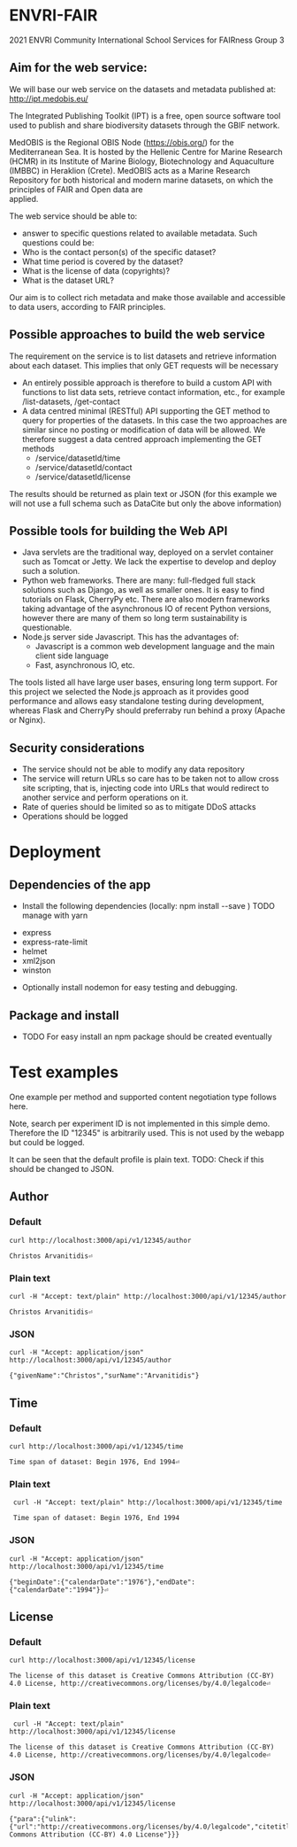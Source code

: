 # ENVRI-FAIR
2021 ENVRI Community International School Services for FAIRness
Group 3

## Aim for the web service:

We will base our web service on the datasets and metadata published at:
http://ipt.medobis.eu/
                                                                                
The Integrated Publishing Toolkit (IPT) is a free, open source software tool
used to publish and share biodiversity datasets through the GBIF network.
                                                                                
MedOBIS is the Regional OBIS Node (https://obis.org/) for the Mediterranean
Sea. It is hosted by the Hellenic Centre for Marine Research (HCMR) in its
Institute of Marine Biology, Biotechnology and Aquaculture (IMBBC) in Heraklion
(Crete). MedOBIS acts as a Marine Research Repository for both historical and
modern marine datasets, on which the principles of FAIR and Open data are          
applied.                                                                           
                                                                                   
The web service should be able to:
- answer to specific questions related to available metadata.
  Such questions could be:
 - Who is the contact person(s) of the specific dataset?
 - What time period is covered by the dataset?
 - What is the license of data (copyrights)?
 - What is the dataset URL?
                                                                                   
Our aim is to collect rich metadata and make those available and accessible to
data users, according to FAIR principles.
                                                                                   
## Possible approaches to build the web service
The requirement on the service is to list datasets and retrieve information
about each dataset. This implies that only GET requests will be necessary
- An entirely possible approach is therefore to  build a custom API with
  functions to list data sets, retrieve contact information, etc., for example
  /list-datasets, /get-contact
- A data centred  minimal (RESTful) API supporting the GET method to query for
  properties of the datasets.  In this case the two approaches are similar
  since no posting or modification of data will be allowed. We therefore suggest
  a data centred approach implementing the GET methods
  - /service/datasetId/time
  - /service/datasetId/contact
  - /service/datasetId/license
                                                                                   
The results should be returned as plain text or JSON (for this example we will
not use a full schema such as DataCite but only the above information)
                                                                                   
## Possible tools for building the Web API
- Java servlets are the traditional way, deployed on a servlet container such
  as Tomcat or Jetty. We lack the expertise to develop and deploy such a
  solution.
- Python web frameworks. There are many: full-fledged full stack solutions such
  as Django, as well as smaller ones. It is easy to find tutorials on Flask,
  CherryPy etc. There are also modern frameworks taking advantage of the
  asynchronous IO of recent Python versions, however there are many of them so
  long term sustainability is questionable.
- Node.js server side Javascript. This has the advantages of:
  - Javascript is a common web development language and the main client side language
  - Fast, asynchronous IO, etc.


The tools listed all have large user bases, ensuring long term support.
For this project we selected the Node.js approach as it provides good performance
and allows easy standalone testing during development, whereas Flask and CherryPy
should preferraby run behind a proxy (Apache or Nginx).

## Security considerations
- The service should not be able to modify any data repository
- The service will return URLs so care has to be taken not to allow cross site scripting,
		that is, injecting code into URLs that would redirect to another service and perform
		operations on it.
- Rate of queries should be limited so as to mitigate DDoS attacks
- Operations should be logged

# Deployment

## Dependencies of the app

* Install the following dependencies (locally: npm install --save <module>)
TODO manage with yarn
- express
- express-rate-limit
- helmet
- xml2json
- winston

* Optionally install nodemon for easy testing and debugging.


## Package and install
* TODO For easy install an npm package should be created eventually

# Test examples

One example per method and supported content negotiation type follows here.

Note, search per experiment ID is not implemented in this simple
demo. Therefore the ID "12345" is arbitrarily used. This is not used
by the webapp but could be logged.

It can be seen that the default profile is plain text.
TODO: Check if this should be changed to JSON.

## Author

### Default
    curl http://localhost:3000/api/v1/12345/author

    Christos Arvanitidis⏎

### Plain text 
    curl -H "Accept: text/plain" http://localhost:3000/api/v1/12345/author

    Christos Arvanitidis⏎


### JSON
    curl -H "Accept: application/json" http://localhost:3000/api/v1/12345/author

    {"givenName":"Christos","surName":"Arvanitidis"}


## Time

### Default
    curl http://localhost:3000/api/v1/12345/time
    
	Time span of dataset: Begin 1976, End 1994⏎

### Plain text
     curl -H "Accept: text/plain" http://localhost:3000/api/v1/12345/time

     Time span of dataset: Begin 1976, End 1994

### JSON
	curl -H "Accept: application/json" http://localhost:3000/api/v1/12345/time

	{"beginDate":{"calendarDate":"1976"},"endDate":{"calendarDate":"1994"}}⏎
	
## License

### Default
    curl http://localhost:3000/api/v1/12345/license
    
	The license of this dataset is Creative Commons Attribution (CC-BY) 4.0 License, http://creativecommons.org/licenses/by/4.0/legalcode⏎ 


### Plain text
     curl -H "Accept: text/plain" http://localhost:3000/api/v1/12345/license

	The license of this dataset is Creative Commons Attribution (CC-BY) 4.0 License, http://creativecommons.org/licenses/by/4.0/legalcode⏎

### JSON
	curl -H "Accept: application/json" http://localhost:3000/api/v1/12345/license

	{"para":{"ulink":{"url":"http://creativecommons.org/licenses/by/4.0/legalcode","citetitle":"Creative Commons Attribution (CC-BY) 4.0 License"}}}


